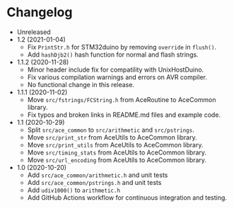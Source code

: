 # Changelog

* Unreleased
* 1.2 (2021-01-04)
    * Fix `PrintStr.h` for STM32duino by removing `override` in `flush()`.
    * Add `hashDjb2()` hash function for normal and flash strings.
* 1.1.2 (2020-11-28)
    * Minor header include fix for compatility with UnixHostDuino.
    * Fix various compilation warnings and errors on AVR compiler.
    * No functional change in this release.
* 1.1.1 (2020-11-02)
    * Move `src/fstrings/FCString.h` from AceRoutine to AceCommon library.
    * Fix typos and broken links in README.md files and example code.
* 1.1 (2020-10-29)
    * Split `src/ace_common` to `src/arithmetic` and `src/pstrings`.
    * Move `src/print_str` from AceUtils to AceCommon library.
    * Move `src/print_utils` from AceUtils to AceCommon library.
    * Move `src/timing_stats` from AceUtils to AceCommon library.
    * Move `src/url_encoding` from AceUtils to AceCommon library.
* 1.0 (2020-10-20)
    * Add `src/ace_common/arithmetic.h` and unit tests
    * Add `src/ace_common/pstrings.h` and unit tests
    * Add `udiv1000()` to `arithmetic.h`
    * Add GitHub Actions workflow for continuous integration and testing.
